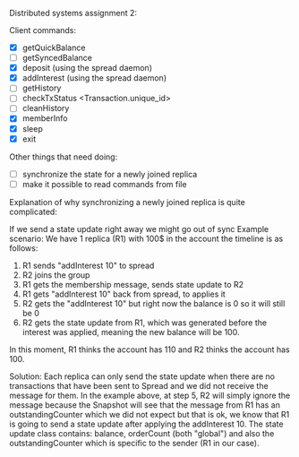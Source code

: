 Distributed systems assignment 2:

   Client commands:
   
   - [x] getQuickBalance
   - [ ] getSyncedBalance
   - [x] deposit <amount> (using the spread daemon)
   - [x] addInterest <percent> (using the spread daemon)
   - [ ] getHistory 
   - [ ] checkTxStatus <Transaction.unique_id>
   - [ ] cleanHistory
   - [x] memberInfo
   - [x] sleep <duration>
   - [x] exit 

Other things that need doing:


- [ ] synchronize the state for a newly joined replica
- [ ] make it possible to read commands from file
     
Explanation of why synchronizing a newly joined replica is quite complicated:

If we send a state update right away we might go out of sync
Example scenario: We have 1 replica (R1) with 100$ in the account the timeline is as follows:
1. R1 sends "addInterest 10" to spread
2. R2 joins the group
3. R1 gets the membership message, sends state update to R2
4. R1 gets "addInterest 10" back from spread, to applies it
5. R2 gets the "addInterest 10" but right now the balance is 0
so it will still be 0 
6. R2 gets the state update from R1, which was generated before 
the interest was applied, meaning the new balance will be 100.

In this moment, R1 thinks the account has 110 and R2 thinks the account
has 100.

Solution:
Each replica can only send the state update when there are no
transactions that have been sent to Spread and we did not receive
the message for them. In the example above, at step 5, R2 will 
simply ignore the message because the Snapshot will see
that the message from R1 has an outstandingCounter which we did not expect
but that is ok, we know that R1 is going to send a state update 
after applying the addInterest 10. The state update class contains:
balance, orderCount (both "global") and also the outstandingCounter
which is specific to the sender (R1 in our case).

